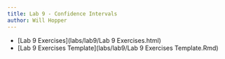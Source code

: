 ```yaml
---
title: Lab 9 - Confidence Intervals
author: Will Hopper
---
```


* [Lab 9 Exercises](labs/lab9/Lab 9 Exercises.html) 
* [Lab 9 Exercises Template](labs/lab9/Lab 9 Exercises Template.Rmd) 
